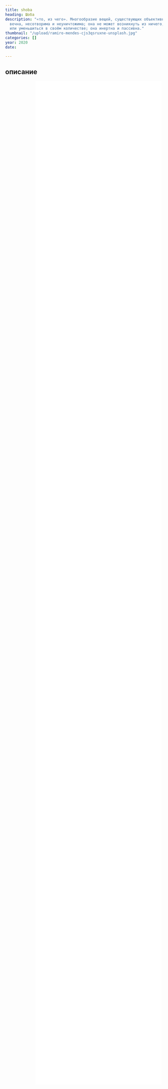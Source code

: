```yaml
---
title: shoba
heading: Шоба
description: "«то, из чего». Многообразие вещей, существующих объективно; материя
  вечна, несотворима и неуничтожима; она не может возникнуть из ничего, увеличиться
  или уменьшиться в своём количестве; она инертна и пассивна."
thumbnail: "/upload/ramiro-mendes-cjs3qsruxne-unsplash.jpg"
categories: []
year: 2020
date: 

---
```

<!-- <Pano /> -->
<div>
<h2>
    <!-- пишите описание тут -->
    описание
</h2>
<iframe src="/shoba/index.html" frameborder="0" scrolling="yes" style="height: 80vh; width: 80%; margin: 0 10vw" allowfullscreen="true" webkitallowfullscreen="true" mozallowfullscreen="true"></iframe>
</div>